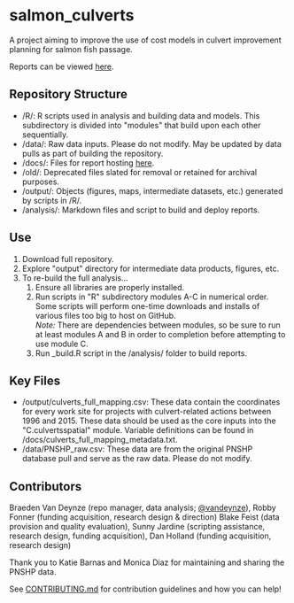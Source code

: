 # salmon_culverts
A project aiming to improve the use of cost models in culvert improvement planning for salmon fish passage.

Reports can be viewed [here](https://vandeynze.github.io/salmon_culverts/).

## Repository Structure
- /R/: R scripts used in analysis and building data and models. This subdirectory is divided into "modules" that build upon each other sequentially.
- /data/: Raw data inputs. Please do not modify. May be updated by data pulls as part of building the repository.
- /docs/: Files for report hosting [here](https://vandeynze.github.io/salmon_culverts/).
- /old/: Deprecated files slated for removal or retained for archival purposes.
- /output/: Objects (figures, maps, intermediate datasets, etc.) generated by scripts in /R/.
- /analysis/: Markdown files and script to build and deploy reports.

## Use
1. Download full repository.  
2. Explore "output" directory for intermediate data products, figures, etc.  
3. To re-build the full analysis...  
   1. Ensure all libraries are properly installed.  
   2. Run scripts in "R" subdirectory modules A-C in numerical order. Some scripts will perform one-time downloads and installs of various files too big to host on GitHub.  
   *Note:* There are dependencies between modules, so be sure to run at least modules A and B in order to completion before attempting to use module C.  
   3. Run _build.R script in the /analysis/ folder to build reports.  

## Key Files
- /output/culverts_full_mapping.csv: These data contain the coordinates for every work site for projects with culvert-related actions between 1996 and 2015. These data should be used as the core inputs into the "C.culvertsspatial" module. Variable definitions can be found in /docs/culverts_full_mapping_metadata.txt.
- /data/PNSHP_raw.csv: These data are from the original PNSHP database pull and serve as the raw data. Please do not modify.

## Contributors
Braeden Van Deynze (repo manager, data analysis; [@vandeynze](https://github.com/vandeynze/)), Robby Fonner (funding acquisition, research design & direction) Blake Feist (data provision and quality evaluation), Sunny Jardine (scripting assistance, research design, funding acquisition), Dan Holland (funding acquisition, research design)

Thank you to Katie Barnas and Monica Diaz for maintaining and sharing the PNSHP data.

See [CONTRIBUTING.md](https://github.com/vandeynze/salmon_culverts/blob/master/CONTRIBUTING.md) for contribution guidelines and how you can help!

